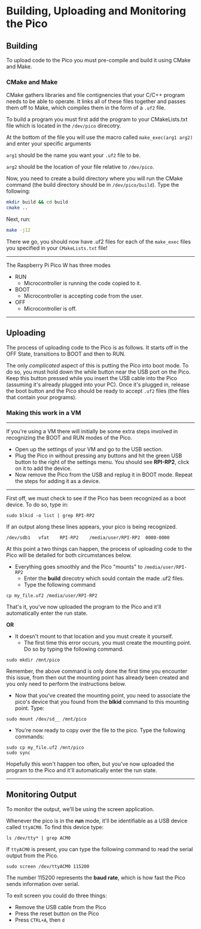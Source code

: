 # **Building, Uploading and Monitoring the Pico**
## **Building**
To upload code to the Pico you must pre-compile and build it using CMake and Make.

### **CMake and Make**
CMake gathers libraries and file contignencies that your C/C++ program needs to be able to operate. It links all of these files together and passes them off to Make, which compiles them in the form of a `.uf2` file.

To build a program you must first add the program to your CMakeLists.txt file which is located in the `/dev/pico` direcotry.

At the bottom of the file you will use the macro called `make_exec(arg1 arg2)` and enter your specific arguments

`arg1` should be the name you want your `.uf2` file to be.

`arg2` should be the location of your file relative to `/dev/pico`.

Now, you need to create a build directory where you will run the CMake command (the build directory should be in `/dev/pico/build`). Type the following:
```bash
mkdir build && cd build
cmake ..
```
Next, run:
```bash
make -j12
```
There we go, you should now have .uf2 files for each of the `make_exec` files you specified in your `CMakeLists.txt` file!


---

The Raspberry Pi Pico W has three modes
+ RUN
    + Microcontroller is running the code copied to it.
+ BOOT
    + Microcontroller is accepting code from the user.
+ OFF
    + Microcontroller is off.

---
## **Uploading**
The process of uploading code to the Pico is as follows. It starts off in the OFF State, transitions to BOOT and then to RUN.

The only *complicated* aspect of this is putting the Pico into boot mode. To do so, you must hold down the while button near the USB port on the Pico. Keep this button pressed while you insert the USB cable into the Pico (assuming it's already plugged into your PC). Once it's plugged in, release the boot button and the Pico should be ready to accept `.uf2` files (the files that contain your programs).


### **Making this work in a VM**
---
If you're using a VM there will initially be some extra steps involved in recognizing the BOOT and RUN modes of the Pico.
+ Open up the settings of your VM and go to the USB section.
+ Plug the Pico in without pressing any buttons and hit the green USB button to the right of the settings menu. You should see **RPI-RP2**, click on it to add the device.
+ Now remove the Pico from the USB and replug it in BOOT mode. Repeat the steps for adding it as a device.
---

First off, we must check to see if the Pico has been recognized as a boot device. To do so, type in:
```
sudo blkid -o list | grep RPI-RP2
```
If an output along these lines appears, your pico is being recognized.
```
/dev/sdb1   vfat    RPI-RP2    /media/user/RPI-RP2  0000-0000
```
At this point a two things can happen, the process of uploading code to the Pico will be detailed for both circumstances below.

+ Everything goes smoothly and the Pico "mounts" to `/media/user/RPI-RP2`
    +  Enter the **build** direcotry which sould contain the made .uf2 files.
    + Type the following command
```
cp my_file.uf2 /media/user/RPI-RP2
```
That's it, you've now uploaded the program to the Pico and it'll automatically enter the run state.

**OR**
+ It doesn't mount to that location and you must create it yourself.
    + The first time this error occurs, you must create the mounting point. Do so by typing the following command.
```
sudo mkdir /mnt/pico
```

Remember, the above command is only done the first time you encounter this issue, from then out the mounting point has already been created and you only need to perform the instructions below.

+ Now that you've created the mounting point, you need to associate the pico's device that you found from the **blkid** command to this mounting point. Type:

```
sudo mount /dev/sd__ /mnt/pico
```

+ You're now ready to copy over the file to the pico. Type the following commands:

```
sudo cp my_file.uf2 /mnt/pico
sudo sync
```

Hopefully this won't happen too often, but you've now uploaded the program to the Pico and it'll automatically enter the run state.

---
## **Monitoring Output**
To monitor the output, we'll be using the screen application.

Whenever the pico is in the **run** mode, it'll be identifiable as a USB device called `ttyACM0`. To find this device type:

```
ls /dev/tty* | grep ACM0
```

If `ttyACM0` is present, you can type the following command to read the serial output from the Pico.

```
sudo screen /dev/ttyACM0 115200
```

The number 115200 represents the **baud rate**, which is how fast the Pico sends information over serial.

To exit screen you could do three things:
+ Remove the USB cable from the Pico
+ Press the reset button on the Pico
+ Press `CTRL+A`, then `d`
